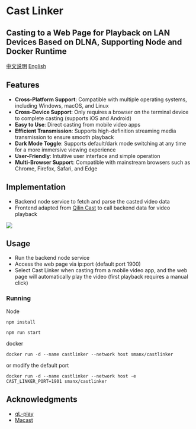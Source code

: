 # Cast Linker
## Casting to a Web Page for Playback on LAN Devices Based on DLNA, Supporting Node and Docker Runtime

[中文说明](README_ZH.md)
[English](README.md)

## Features
- **Cross-Platform Support**: Compatible with multiple operating systems, including Windows, macOS, and Linux
- **Cross-Device Support**: Only requires a browser on the terminal device to complete casting (supports iOS and Android)
- **Easy to Use**: Direct casting from mobile video apps
- **Efficient Transmission**: Supports high-definition streaming media transmission to ensure smooth playback
- **Dark Mode Toggle**: Supports default/dark mode switching at any time for a more immersive viewing experience
- **User-Friendly**: Intuitive user interface and simple operation
- **Multi-Browser Support**: Compatible with mainstream browsers such as Chrome, Firefox, Safari, and Edge

## Implementation
- Backend node service to fetch and parse the casted video data
- Frontend adapted from [Qilin Cast](https://github.com/linzxcw/qL-play) to call backend data for video playback
<img src="https://github.com/linzxcw/qL-play/blob/main/qL-play-w1.png?raw=true" border="0">

## Usage
- Run the backend node service
- Access the web page via ip:port (default port 1900)
- Select Cast Linker when casting from a mobile video app, and the web page will automatically play the video (first playback requires a manual click)

### Running
Node
```
npm install
```
```
npm run start
```

docker
```
docker run -d --name castlinker --network host smanx/castlinker
```
or modify the default port
```
docker run -d --name castlinker --network host -e CAST_LINKER_PORT=1901 smanx/castlinker
```

## Acknowledgments  
- [qL-play](https://github.com/linzxcw/qL-play)
- [Macast](https://github.com/xfangfang/Macast)
